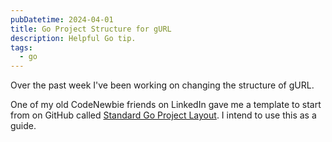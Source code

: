 ```yaml
---
pubDatetime: 2024-04-01
title: Go Project Structure for gURL
description: Helpful Go tip.
tags:
  - go
---
```


Over the past week I've been working on changing the structure of gURL.

One of my old CodeNewbie friends on LinkedIn gave me a template to start from on GitHub called [Standard Go Project Layout](https://github.com/golang-standards/project-layout). I intend to use this as a guide.
